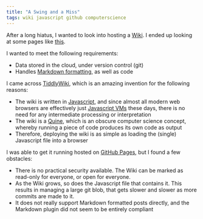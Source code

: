 ```yaml
---
title: "A Swing and a Miss"
tags: wiki javascript github computerscience
---
```


After a long hiatus, I wanted to look into hosting a
[Wiki](https://web.archive.org/web/20020430181259/http://c2.com/cgi/wiki?WikiDesignPrinciples).
I ended up looking at some pages like
[this](https://en.wikipedia.org/wiki/List_of_wiki_software).

I wanted to meet the following requirements:

- Data stored in the cloud, under version control (git)
- Handles [Markdown
  formatting](https://daringfireball.net/projects/markdown/), as well
  as code

I came across [TiddlyWiki](https://tiddlywiki.com/), which is an
amazing invention for the following reasons:

- The wiki is written in [Javascript](https://www.javascript.com/),
  and since almost all modern web browsers are effectively just
  [Javascript
  VMs](https://softwareengineeringdaily.com/2018/10/03/javascript-and-the-inner-workings-of-your-browser/)
  these days, there is no need for any intermediate processing or
  interpretation
- The wiki is a
  [Quine](https://en.wikipedia.org/wiki/Quine_(computing)), which is
  an obscure computer science concept, whereby running a piece of code
  produces its own code as output
- Therefore, deploying the wiki is as simple as loading the (single)
  Javascript file into a browser

I was able to get it running hosted on [GitHub
Pages](https://pages.github.com/), but I found a few obstacles:

- There is no practical security available. The Wiki can be marked as
  read-only for everyone, or open for everyone.
- As the Wiki grows, so does the Javascript file that contains
  it. This results in managing a large git blob, that gets slower and
  slower as more commits are made to it.
- It does not really support Markdown formatted posts directly, and
  the Markdown plugin did not seem to be entirely compliant
